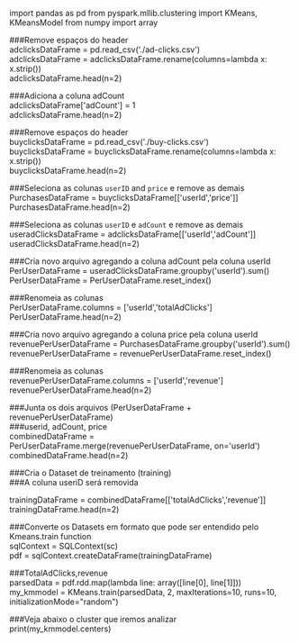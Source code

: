 
import pandas as pd
from pyspark.mllib.clustering import KMeans, KMeansModel
from numpy import array
 
###Remove espaços do header<br/>
adclicksDataFrame = pd.read_csv('./ad-clicks.csv')<br/>
adclicksDataFrame = adclicksDataFrame.rename(columns=lambda x: x.strip())<br/>
adclicksDataFrame.head(n=2)<br/>

###Adiciona a coluna adCount<br/>
adclicksDataFrame['adCount'] = 1<br/>
adclicksDataFrame.head(n=2)<br/>

###Remove espaços do header<br/>
buyclicksDataFrame = pd.read_csv('./buy-clicks.csv')<br/>
buyclicksDataFrame = buyclicksDataFrame.rename(columns=lambda x: x.strip())<br/>
buyclicksDataFrame.head(n=2)<br/>

###Seleciona as colunas `userID` and `price` e remove as demais<br/>
PurchasesDataFrame = buyclicksDataFrame[['userId','price']]<br/>
PurchasesDataFrame.head(n=2)<br/>

###Seleciona as colunas `userID` e `adCount` e remove as demais<br/>
useradClicksDataFrame = adclicksDataFrame[['userId','adCount']]<br/>
useradClicksDataFrame.head(n=2)<br/>

###Cria novo arquivo agregando a coluna adCount pela  coluna userId<br/>
PerUserDataFrame = useradClicksDataFrame.groupby('userId').sum()<br/>
PerUserDataFrame = PerUserDataFrame.reset_index()<br/>

###Renomeia as colunas <br/>
PerUserDataFrame.columns = ['userId','totalAdClicks']<br/>
PerUserDataFrame.head(n=2)<br/>

###Cria novo arquivo agregando a coluna price pela coluna  userId<br/>
revenuePerUserDataFrame = PurchasesDataFrame.groupby('userId').sum()<br/>
revenuePerUserDataFrame = revenuePerUserDataFrame.reset_index()<br/>

###Renomeia as colunas <br/>
revenuePerUserDataFrame.columns = ['userId','revenue']<br/>
revenuePerUserDataFrame.head(n=2)<br/>

###Junta os dois arquivos (PerUserDataFrame + revenuePerUserDataFrame)<br/>
###userid, adCount, price<br/>
combinedDataFrame = PerUserDataFrame.merge(revenuePerUserDataFrame, on='userId')<br/>
combinedDataFrame.head(n=2)<br/>

###Cria o Dataset de treinamento (training)<br/>
###A coluna useriD será removida <br/>

trainingDataFrame = combinedDataFrame[['totalAdClicks','revenue']]<br/>
trainingDataFrame.head(n=2)<br/>

###Converte os Datasets em formato que pode ser entendido pelo Kmeans.train function<br/>
sqlContext = SQLContext(sc)<br/>
pdf = sqlContext.createDataFrame(trainingDataFrame)<br/>

###TotalAdClicks,revenue<br/>
parsedData = pdf.rdd.map(lambda line: array([line[0], line[1]]))<br/> 
my_kmmodel = KMeans.train(parsedData, 2, maxIterations=10, runs=10, initializationMode="random")<br/>

###Veja abaixo o cluster que iremos analizar<br/>
print(my_kmmodel.centers)<br/>